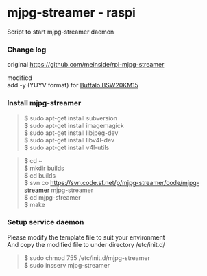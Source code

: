 # mjpg-streamer - raspi 
Script to start mjpg-streamer daemon <br/>

### Change log
original https://github.com/meinside/rpi-mjpg-streamer <br/>

modified <br/>
add -y (YUYV format) for [Buffalo BSW20KM15](http://www.amazon.co.jp/gp/product/B00HRSQ6B0/ref=as_li_qf_sp_asin_tl?ie=UTF8&camp=247&creative=1211&creativeASIN=B00HRSQ6B0&linkCode=as2&tag=welovediving-22) <br/>

### Install mjpg-streamer
> $ sudo apt-get install subversion <br/>
> $ sudo apt-get install imagemagick <br/>
> $ sudo apt-get install libjpeg-dev <br/>
> $ sudo apt-get install libv4l-dev <br/>
> $ sudo apt-get install v4l-utils <br/>

> $ cd ~ <br/>
> $ mkdir builds <br/>
> $ cd builds <br/>
> $ svn co https://svn.code.sf.net/p/mjpg-streamer/code/mjpg-streamer mjpg-streamer <br/>
> $ cd mjpg-streamer <br/>
> $ make <br/>

### Setup service daemon 
Please modify the template file to suit your environment <br/>
And copy the modified file to under directory /etc/init.d/ <br/>

> $ sudo chmod 755 /etc/init.d/mjpg-streamer <br/>
> $ sudo insserv mjpg-streamer <br/>
